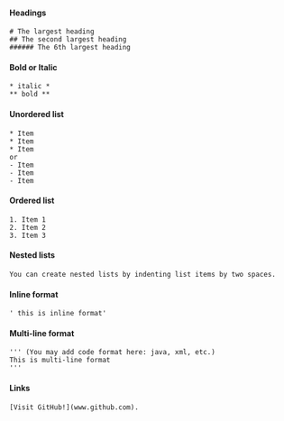 #### Headings
```
# The largest heading
## The second largest heading
###### The 6th largest heading
```

#### Bold or Italic
```
* italic *
** bold **
```

#### Unordered list
```
* Item
* Item
* Item
or
- Item
- Item
- Item
```

#### Ordered list
```
1. Item 1
2. Item 2
3. Item 3
```

#### Nested lists
```
You can create nested lists by indenting list items by two spaces.
```

#### Inline format
```
' this is inline format'
```

#### Multi-line format
```
''' (You may add code format here: java, xml, etc.)
This is multi-line format
'''
```

#### Links
```
[Visit GitHub!](www.github.com).
```
